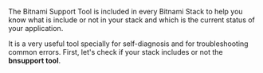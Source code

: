 The Bitnami Support Tool is included in every Bitnami Stack to help you know what is include or not in your stack and which is the current status of your application. 

It is a very useful tool specially for self-diagnosis and for troubleshooting common errors. First, let's check if your stack includes or not the **bnsupport tool**.
